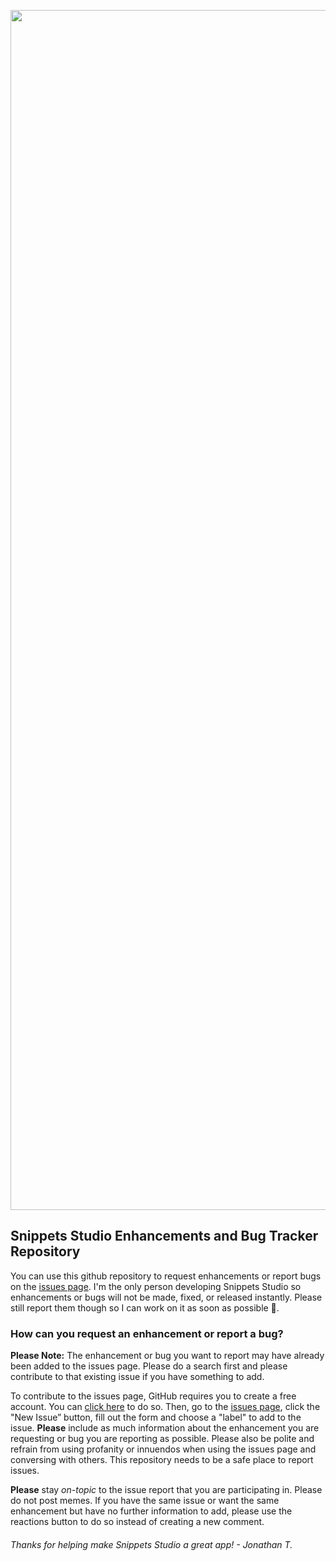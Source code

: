 <p align="center">
<img width="1920" alt="mac1024" src="https://github.com/JTostitos/snippets-enhancements-bugs/assets/17661536/3f9ee7e5-18c2-4de5-b47e-66f52fac1247">
</p>

## Snippets Studio Enhancements and Bug Tracker Repository

You can use this github repository to request enhancements or report bugs on the [issues page](https://github.com/JTostitos/snippets-enhancements-bugs/issues). I'm the only person developing Snippets Studio so enhancements or bugs will not be made, fixed, or released instantly. Please still report them though so I can work on it as soon as possible 🙂.

### How can you request an enhancement or report a bug?

**Please Note:** The enhancement or bug you want to report may have already been added to the issues page. Please do a search first and please contribute to that existing issue if you have something to add.

To contribute to the issues page, GitHub requires you to create a free account. You can [click here](https://github.com/) to do so. Then, go to the [issues page](https://github.com/JTostitos/snippets-enhancements-bugs/issues), click the "New Issue” button, fill out the form and choose a "label" to add to the issue. **Please** include as much information about the enhancement you are requesting or bug you are reporting as possible. Please also be polite and refrain from using profanity or innuendos when using the issues page and conversing with others. This repository needs to be a safe place to report issues.

**Please** stay *on-topic* to the issue report that you are participating in. Please do not post memes. If you have the same issue or want the same enhancement but have no further information to add, please use the reactions button to do so instead of creating a new comment.

###### Thanks for helping make Snippets Studio a great app! - Jonathan T.
